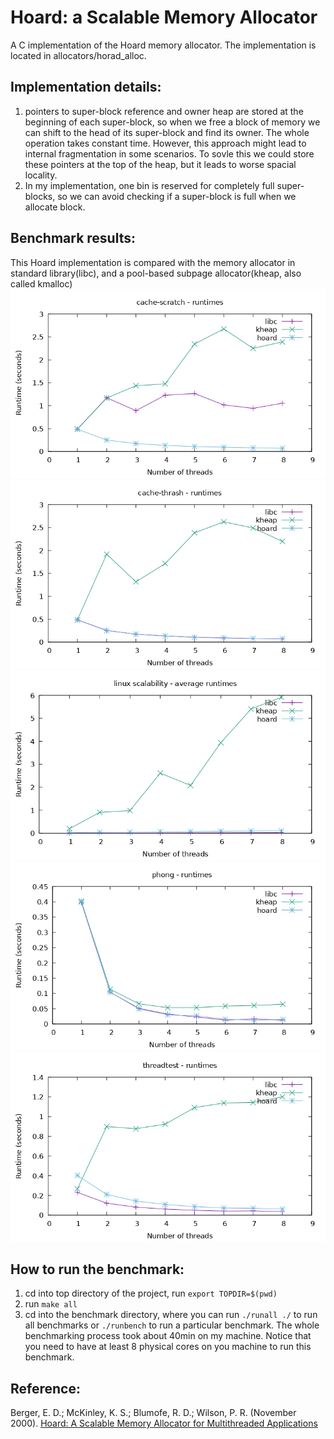 # Hoard: a Scalable Memory Allocator
A C implementation of the Hoard memory allocator. The implementation is located in allocators/horad_alloc.

## Implementation details:
1. pointers to super-block reference and owner heap are stored at the beginning of each super-block, so when we free a block of memory we can shift to the head of its super-block and find its owner. The whole operation takes constant time. However, this approach might lead to internal fragmentation in some scenarios. To sovle this we could store these pointers at the top of the heap, but it leads to worse spacial locality.
2. In my implementation, one bin is reserved for completely full super-blocks, so we can avoid checking if a super-block is full when we allocate block.

## Benchmark results:
This Hoard implementation is compared with the memory allocator in standard library(libc), and a pool-based subpage allocator(kheap, also called kmalloc)   
![result](./results/cache-scratch_page-0001.jpg)
![result](./results/cache-thrash_page-0001.jpg)
![result](./results/linux-scalability_page-0001.jpg)
![result](./results/phong_page-0001.jpg)
![result](./results/threadtest_page-0001.jpg)

## How to run the benchmark:
1. cd into top directory of the project, run `export TOPDIR=$(pwd)`
2. run `make all`
3. cd into the benchmark directory, where you can run `./runall ./` to run all benchmarks or `./runbench` to run a particular benchmark. The whole benchmarking process took about 40min on my machine. Notice that you need to have at least 8 physical cores on you machine to run this benchmark.

## Reference:
Berger, E. D.; McKinley, K. S.; Blumofe, R. D.; Wilson, P. R. (November 2000). [Hoard: A Scalable Memory Allocator for Multithreaded Applications](https://people.cs.umass.edu/~emery/pubs/berger-asplos2000.pdf)
